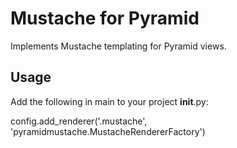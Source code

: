 
Mustache for Pyramid
====================

Implements Mustache templating for Pyramid views.


Usage
-----

Add the following in main to your project __init__.py:

  config.add_renderer('.mustache', 'pyramidmustache.MustacheRendererFactory')

